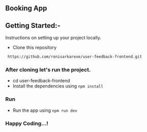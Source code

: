 ## Booking App

## Getting Started:-

Instructions on setting up your project locally.

- Clone this repository

```sh
 https://github.com/ronisarkarexe/user-feedback-frontend.git
```

### After cloning let's run the project.

- cd user-feedback-frontend
- Install the dependencies using `npm install`

### Run

- Run the app using `npm run dev`

### Happy Coding...!
